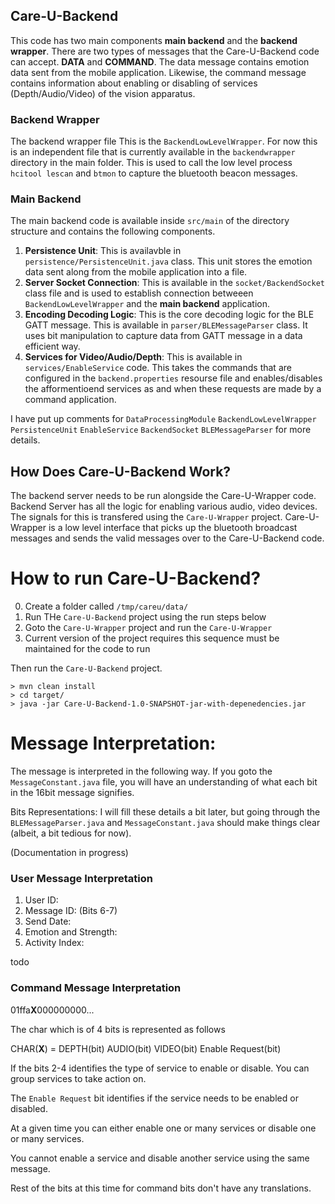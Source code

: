 ## Care-U-Backend

This code has two main components **main backend** and the **backend wrapper**. There are two types of messages that the Care-U-Backend code can accept. **DATA** and **COMMAND**. The data message contains emotion data sent from the mobile application. Likewise, the command message contains information about enabling or disabling of services (Depth/Audio/Video) of the vision apparatus. 

### Backend Wrapper 
The backend wrapper file This is the `BackendLowLevelWrapper`. For now this is an independent file that is currently available in the `backendwrapper` directory in the main folder. This is used to call the low level process `hcitool lescan` and `btmon` to capture the bluetooth beacon messages. 

### Main Backend
The main backend code is available inside `src/main` of the directory structure and contains the following components.
1. **Persistence Unit**: This is availavble in `persistence/PersistenceUnit.java` class. This unit stores the emotion data sent along from the mobile application into a file.
2. **Server Socket Connection**: This is available in the `socket/BackendSocket` class file and is used to establish connection betweeen `BackendLowLevelWrapper` and the **main backend** application.
3. **Encoding Decoding Logic**: This is the core decoding logic for the BLE GATT message. This is available in `parser/BLEMessageParser` class. It uses bit manipulation to capture data from GATT message in a data efficient way. 
4. **Services for Video/Audio/Depth**: This is available in `services/EnableService` code. This takes the commands that are configured in the `backend.properties` resourse file and enables/disables the afformentioend services as and when these requests are made by a command application.

I have put up comments for `DataProcessingModule` `BackendLowLevelWrapper` `PersistenceUnit` `EnableService` `BackendSocket` `BLEMessageParser` for more details.


## How Does Care-U-Backend Work?
The backend server needs to be run alongside the Care-U-Wrapper code. Backend Server has all the logic for enabling various audio, video devices. The signals for this is transfered using the `Care-U-Wrapper` project. Care-U-Wrapper is a low level interface that picks up the bluetooth broadcast messages and sends the valid messages over to the Care-U-Backend code.


# How to run Care-U-Backend? 
0. Create a folder called `/tmp/careu/data/`
1. Run THe `Care-U-Backend`	project using the run steps below
2. Goto the `Care-U-Wrapper` project and run the `Care-U-Wrapper` 
3. Current version of the project requires this sequence must be maintained for the code to run

Then run the `Care-U-Backend` project. 

	> mvn clean install 
	> cd target/ 
	> java -jar Care-U-Backend-1.0-SNAPSHOT-jar-with-depenedencies.jar 


# Message Interpretation:

The message is interpreted in the following way. If you goto the `MessageConstant.java` file, you will have an understanding of what each bit in the 16bit message signifies. 

Bits Representations: I will fill these details a bit later, but going through the `BLEMessageParser.java` and `MessageConstant.java` should make things clear (albeit, a bit tedious for now). 

(Documentation in progress)

### User Message Interpretation 
1. User ID: 
2. Message ID: (Bits 6-7) 
3. Send Date: 
4. Emotion and Strength: 
5. Activity Index: 

todo

### Command Message Interpretation
01ffa**X**000000000...

The char which is of 4 bits is represented as follows 

CHAR(**X**) = DEPTH(bit) AUDIO(bit) VIDEO(bit) Enable Request(bit)

If the bits 2-4 identifies the type of service to enable or disable. You can group services to take action on. 

The `Enable Request` bit identifies if the service needs to be enabled or disabled. 

At a given time you can either enable one or many services or disable one or many services.
 
You cannot enable a service and disable another service using the same message.

Rest of the bits at this time for command bits don't have any translations. 






